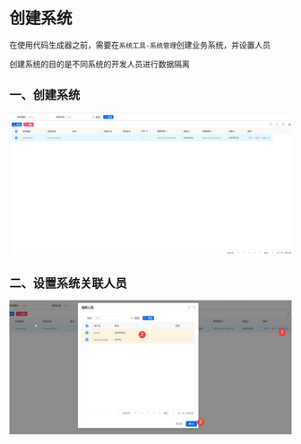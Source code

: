 # 创建系统

在使用代码生成器之前，需要在`系统工具-系统管理`创建业务系统，并设置人员

创建系统的目的是不同系统的开发人员进行数据隔离

## 一、创建系统

![image-20250113200510475](images\image-20250113200510475.png)

## 二、设置系统关联人员

![image-20250113200619476](images\image-20250113200619476.png)
